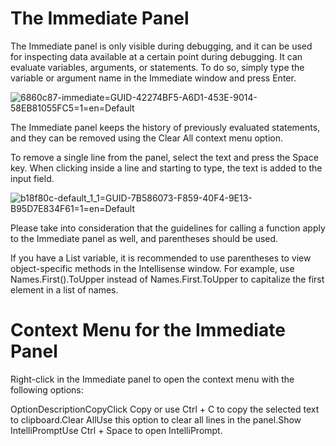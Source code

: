 ﻿# The Immediate Panel

The Immediate panel is only visible during debugging, and it can be used for inspecting data available at a certain point during debugging. It can evaluate variables, arguments, or statements. To do so, simply type the variable or argument name in the Immediate window and press Enter.

![6860c87-immediate=GUID-42274BF5-A6D1-453E-9014-58EB81055FC5=1=en=Default](/images/6860c87-immediate=GUID-42274BF5-A6D1-453E-9014-58EB81055FC5=1=en=Default.png)

The Immediate panel keeps the history of previously evaluated statements, and they can be removed using the Clear All context menu option.

To remove a single line from the panel, select the text and press the Space key. When clicking inside a line and starting to type, the text is added to the input field.

![b18f80c-default_1_1=GUID-7B586073-F859-40F4-9E13-B95D7E834F61=1=en=Default](/images/b18f80c-default_1_1=GUID-7B586073-F859-40F4-9E13-B95D7E834F61=1=en=Default.gif)

Please take into consideration that the guidelines for calling a function apply to the Immediate panel as well, and parentheses should be used.

If you have a List<string> variable, it is recommended to use parentheses to view object-specific methods in the Intellisense window. For example, use Names.First().ToUpper instead of Names.First.ToUpper to capitalize the first element in a list of names.

# Context Menu for the Immediate Panel

Right-click in the Immediate panel to open the context menu with the following options:

OptionDescriptionCopyClick Copy or use Ctrl + C to copy the selected text to clipboard.Clear AllUse this option to clear all lines in the panel.Show IntelliPromptUse Ctrl + Space to open IntelliPrompt.

